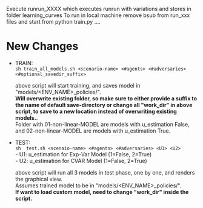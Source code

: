 Execute runrun_XXXX which executes runrun with variations and stores in folder learning_curves
To run in local machine remove bsub from run_xxx files and start from python train.py ....

# New Changes  
  * TRAIN:  
      ```sh train_all_models.sh <scenario-name> <#agents> <#adversaries> <#optional_savedir_suffix>```  <br />

    above script will start training, and saves model in "models/<ENV_NAME>\_policies/".  
    **Will overwrite existing folder, so make sure to either provide a suffix to the name of default save-directory or change all "work_dir" in above script,  to save to a new location instead of overwriting existing models.**.  
    Folder with 01-non-linear-MODEL are models with u_estimation False,
      and  02-non-linear-MODEL are models with u_estimation True.  

  * TEST:  
      ```sh  test.sh <scenaio-name> <#agents> <#adversaries> <U1> <U2>```  <br />
        - U1: u_estimation for Exp-Var Model (1=False, 2=True)  
        - U2: u_estimation for CVAR Model (1=False, 2=True)  

      above script will run all 3 models in test phase, one by one,
      and renders the graphical view.  
      Assumes trained model to be in "models/<ENV_NAME>\_policies/".  
      **If want to load custom model, need to change "work_dir" inside the script.**  

